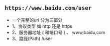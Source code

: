 ## `https://www.baidu.com/user`
- 一个完整的url 分为三部分
- 1、协议类型                                 如 http  还是 https
- 2、服务器地址 ( 和端⼝号 ) 、    www,baidu,com
- 3、路径(Path)                            /user